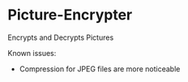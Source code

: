 # Picture-Encrypter
Encrypts and Decrypts Pictures 



Known issues:
* Compression for JPEG files are more noticeable 
